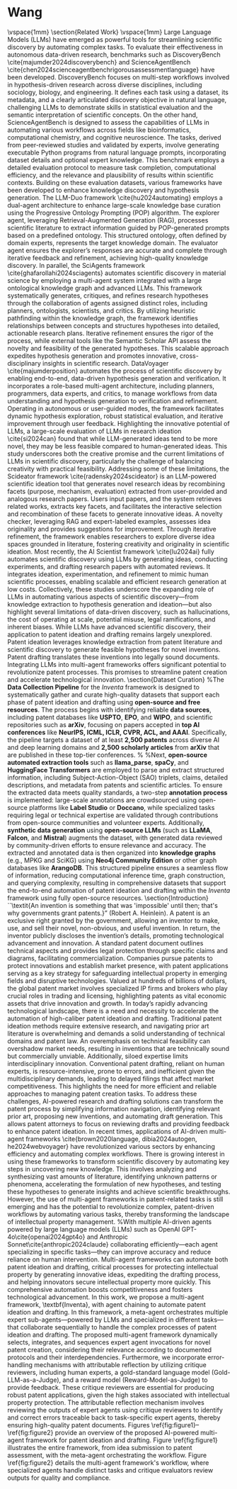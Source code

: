 # Wang

\vspace{1mm}
\section{Related Work}
\vspace{1mm}
Large Language Models (LLMs) have emerged as powerful tools for streamlining scientific discovery by automating complex tasks. To evaluate their effectiveness in autonomous data-driven research, benchmarks such as DiscoveryBench \cite{majumder2024discoverybench} and ScienceAgentBench \cite{chen2024scienceagentbenchrigorousassessmentlanguage} have been developed. DiscoveryBench focuses on multi-step workflows involved in hypothesis-driven research across diverse disciplines, including sociology, biology, and engineering. It defines each task using a dataset, its metadata, and a clearly articulated discovery objective in natural language, challenging LLMs to demonstrate skills in statistical evaluation and the semantic interpretation of scientific concepts. On the other hand, ScienceAgentBench is designed to assess the capabilities of LLMs in automating various workflows across fields like bioinformatics, computational chemistry, and cognitive neuroscience. The tasks, derived from peer-reviewed studies and validated by experts, involve generating executable Python programs from natural language prompts, incorporating dataset details and optional expert knowledge. This benchmark employs a detailed evaluation protocol to measure task completion, computational efficiency, and the relevance and plausibility of results within scientific contexts. Building on these evaluation datasets, various frameworks have been developed to enhance knowledge discovery and hypothesis generation. The LLM-Duo framework \cite{hu2024automating} employs a dual-agent architecture to enhance large-scale knowledge base curation using the Progressive Ontology Prompting (POP) algorithm. The explorer agent, leveraging Retrieval-Augmented Generation (RAG), processes scientific literature to extract information guided by POP-generated prompts based on a predefined ontology. This structured ontology, often defined by domain experts, represents the target knowledge domain. The evaluator agent ensures the explorer’s responses are accurate and complete through iterative feedback and refinement, achieving high-quality knowledge discovery. In parallel, the SciAgents framework \cite{ghafarollahi2024sciagents} automates scientific discovery in material science by employing a multi-agent system integrated with a large ontological knowledge graph and advanced LLMs. This framework systematically generates, critiques, and refines research hypotheses through the collaboration of agents assigned distinct roles, including planners, ontologists, scientists, and critics. By utilizing heuristic pathfinding within the knowledge graph, the framework identifies relationships between concepts and structures hypotheses into detailed, actionable research plans. Iterative refinement ensures the rigor of the process, while external tools like the Semantic Scholar API assess the novelty and feasibility of the generated hypotheses. This scalable approach expedites hypothesis generation and promotes innovative, cross-disciplinary insights in scientific research. DataVoyager \cite{majumderposition} automates the process of scientific discovery by enabling end-to-end, data-driven hypothesis generation and verification. It incorporates a role-based multi-agent architecture, including planners, programmers, data experts, and critics, to manage workflows from data understanding and hypothesis generation to verification and refinement. Operating in autonomous or user-guided modes, the framework facilitates dynamic hypothesis exploration, robust statistical evaluation, and iterative improvement through user feedback. Highlighting the innovative potential of LLMs, a large-scale evaluation of LLMs in research ideation \cite{si2024can} found that while LLM-generated ideas tend to be more novel, they may be less feasible compared to human-generated ideas. This study underscores both the creative promise and the current limitations of LLMs in scientific discovery, particularly the challenge of balancing creativity with practical feasibility. Addressing some of these limitations, the Scideator framework \cite{radensky2024scideator} is an LLM-powered scientific ideation tool that generates novel research ideas by recombining facets (purpose, mechanism, evaluation) extracted from user-provided and analogous research papers. Users input papers, and the system retrieves related works, extracts key facets, and facilitates the interactive selection and recombination of these facets to generate innovative ideas. A novelty checker, leveraging RAG and expert-labeled examples, assesses idea originality and provides suggestions for improvement. Through iterative refinement, the framework enables researchers to explore diverse idea spaces grounded in literature, fostering creativity and originality in scientific ideation. Most recently, the AI Scientist framework \cite{lu2024ai} fully automates scientific discovery using LLMs by generating ideas, conducting experiments, and drafting research papers with automated reviews. It integrates ideation, experimentation, and refinement to mimic human scientific processes, enabling scalable and efficient research generation at low costs. Collectively, these studies underscore the expanding role of LLMs in automating various aspects of scientific discovery—from knowledge extraction to hypothesis generation and ideation—but also highlight several limitations of data-driven discovery, such as hallucinations, the cost of operating at scale, potential misuse, legal ramifications, and inherent biases. While LLMs have advanced scientific discovery, their application to patent ideation and drafting remains largely unexplored. Patent ideation leverages knowledge extraction from patent literature and scientific discovery to generate feasible hypotheses for novel inventions. Patent drafting translates these inventions into legally sound documents. Integrating LLMs into multi-agent frameworks offers significant potential to revolutionize patent processes. This promises to streamline patent creation and accelerate technological innovation.    \section{Dataset Curation}
%The **Data Collection Pipeline** for the *Inventa* framework is designed to systematically gather and curate high-quality datasets that support each phase of patent ideation and drafting using **open-source and free resources**. The process begins with identifying reliable **data sources**, including patent databases like **USPTO**, **EPO**, and **WIPO**, and scientific repositories such as **arXiv**, focusing on papers accepted in **top AI conferences** like **NeurIPS, ICML, ICLR, CVPR, ACL, and AAAI**. Specifically, the pipeline targets a dataset of at least **2,500 patents** across diverse AI and deep learning domains and **2,500 scholarly articles** from **arXiv** that are published in these top-tier conferences.
%
%Next, **open-source automated extraction tools** such as **llama_parse**, **spaCy**, and **HuggingFace Transformers** are employed to parse and extract structured information, including Subject-Action-Object (SAO) triplets, claims, detailed descriptions, and metadata from patents and scientific articles. To ensure the extracted data meets quality standards, a two-step **annotation process** is implemented: large-scale annotations are crowdsourced using open-source platforms like **Label Studio** or **Doccano**, while specialized tasks requiring legal or technical expertise are validated through contributions from open-source communities and volunteer experts. Additionally, **synthetic data generation** using **open-source LLMs** (such as **LLaMA**, **Falcon**, and **Mistral**) augments the dataset, with generated data reviewed by community-driven efforts to ensure relevance and accuracy. The extracted and annotated data is then organized into **knowledge graphs** (e.g., MPKG and SciKG) using **Neo4j Community Edition** or other graph databases like **ArangoDB**. This structured pipeline ensures a seamless flow of information, reducing computational inference time, graph construction, and querying complexity, resulting in comprehensive datasets that support the end-to-end automation of patent ideation and drafting within the *Inventa* framework using fully open-source resources. \section{Introduction}
``\textit{An invention is something that was 'impossible' until then; that's why governments grant patents.}” (Robert A. Heinlein). A patent is an exclusive right granted by the government, allowing an inventor to make, use, and sell their novel, non-obvious, and useful invention. In return, the inventor publicly discloses the invention’s details, promoting technological advancement and innovation. A standard patent document outlines technical aspects and provides legal protection through specific claims and diagrams, facilitating commercialization. Companies pursue patents to protect innovations and establish market presence, with patent applications serving as a key strategy for safeguarding intellectual property in emerging fields and disruptive technologies. Valued at hundreds of billions of dollars, the global patent market involves specialized IP firms and brokers who play crucial roles in trading and licensing, highlighting patents as vital economic assets that drive innovation and growth. In today’s rapidly advancing technological landscape, there is a need and necessity to accelerate the automation of high-caliber patent ideation and drafting. Traditional patent ideation methods require extensive research, and navigating prior art literature is overwhelming and demands a solid understanding of technical domains and patent law. An overemphasis on technical feasibility can overshadow market needs, resulting in inventions that are technically sound but commercially unviable. Additionally, siloed expertise limits interdisciplinary innovation. Conventional patent drafting, reliant on human experts, is resource-intensive, prone to errors, and inefficient given the multidisciplinary demands, leading to delayed filings that affect market competitiveness. This highlights the need for more efficient and reliable approaches to managing patent creation tasks. To address these challenges, AI-powered research and drafting solutions can transform the patent process by simplifying information navigation, identifying relevant prior art, proposing new inventions, and automating draft generation. This allows patent attorneys to focus on reviewing drafts and providing feedback to enhance patent ideation. In recent times, applications of AI-driven multi-agent frameworks \cite{brown2020language, dibia2024autogen, he2024webvoyager} have revolutionized various sectors by enhancing efficiency and automating complex workflows. There is growing interest in using these frameworks to transform scientific discovery by automating key steps in uncovering new knowledge. This involves analyzing and synthesizing vast amounts of literature, identifying unknown patterns or phenomena, accelerating the formulation of new hypotheses, and testing these hypotheses to generate insights and achieve scientific breakthroughs. However, the use of multi-agent frameworks in patent-related tasks is still emerging and has the potential to revolutionize complex, patent-driven workflows by automating various tasks, thereby transforming the landscape of intellectual property management. %With multiple AI-driven agents powered by large language models (LLMs) such as OpenAI GPT-4o\cite{openai2024gpt4o} and Anthropic Sonnet\cite{anthropic2024claude} collaborating efficiently—each agent specializing in specific tasks—they can improve accuracy and reduce reliance on human intervention. Multi-agent frameworks can automate both patent ideation and drafting, critical processes for protecting intellectual property by generating innovative ideas, expediting the drafting process, and helping innovators secure intellectual property more quickly. This comprehensive automation boosts competitiveness and fosters technological advancement. In this work, we propose a multi-agent framework, \textbf{Inventa}, with agent chaining to automate patent ideation and drafting. In this framework, a meta-agent orchestrates multiple expert sub-agents—powered by LLMs and specialized in different tasks—that collaborate sequentially to handle the complex processes of patent ideation and drafting. The proposed multi-agent framework dynamically selects, integrates, and sequences expert agent invocations for novel patent creation, considering their relevance according to documented protocols and their interdependencies. Furthermore, we incorporate error-handling mechanisms with attributable reflection by utilizing critique reviewers, including human experts, a gold-standard language model (Gold-LLM-as-a-Judge), and a reward model (Reward-Model-as-Judge) to provide feedback. These critique reviewers are essential for producing robust patent applications, given the high stakes associated with intellectual property protection. The attributable reflection mechanism involves reviewing the outputs of expert agents using critique reviewers to identify and correct errors traceable back to task-specific expert agents, thereby ensuring high-quality patent documents. Figures \ref{fig:figure1}–\ref{fig:figure2} provide an overview of the proposed AI-powered multi-agent framework for patent ideation and drafting. Figure \ref{fig:figure1} illustrates the entire framework, from idea submission to patent assessment, with the meta-agent orchestrating the workflow. Figure \ref{fig:figure2} details the multi-agent framework's workflow, where specialized agents handle distinct tasks and critique evaluators review outputs for quality and compliance.
